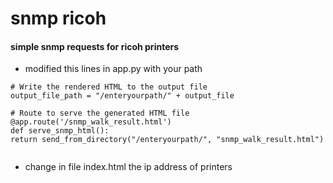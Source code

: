 # snmp ricoh


#### simple snmp requests for ricoh printers

- modified this lines in app.py with your path
```
# Write the rendered HTML to the output file
output_file_path = "/enteryourpath/" + output_file

# Route to serve the generated HTML file
@app.route('/snmp_walk_result.html')
def serve_snmp_html():
return send_from_directory("/enteryourpath/", "snmp_walk_result.html")


```
- change in file index.html the ip address of printers
